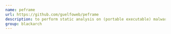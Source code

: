 ```yaml
---
name: peframe
url: https://github.com/guelfoweb/peframe
description: to perform static analysis on (portable executable) malware. URL : https://github.com/guelfoweb/peframe Groups : blackarch blackarch-malware blackarch-binary blackarch-reversing
group: blackarch
---
```

